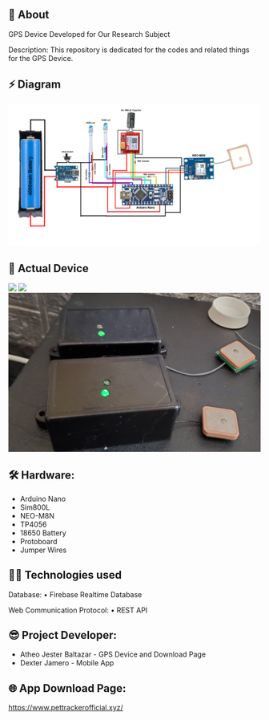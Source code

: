 ## 📓 About

GPS Device Developed for Our Research Subject

Description: This repository is dedicated for the codes and related things for the GPS Device. 

## ⚡ Diagram
<img src="https://github.com/AtheoJester23/GPS_Device/blob/main/Diagram7.png?raw=true"/>

## 🤖 Actual Device
<img width="500" src="https://github.com/AtheoJester23/GPS_Device/blob/main/actualDevice.png?raw=true"/>
<img src="https://github.com/AtheoJester23/GPS_Device/blob/main/actualDevice2.png?raw=true"/>
<img src="https://github.com/AtheoJester23/GPS_Device/blob/main/actualDevice3.png?raw=true"/>

## 🛠️ Hardware:
- Arduino Nano
- Sim800L
- NEO-M8N
- TP4056
- 18650 Battery
- Protoboard
- Jumper Wires

## 👨‍💻 Technologies used
Database:
• Firebase Realtime Database

Web Communication Protocol:
• REST API

## 😎 Project Developer:
- Atheo Jester Baltazar - GPS Device and Download Page
- Dexter Jamero - Mobile App

## 🌐 App Download Page:
https://www.pettrackerofficial.xyz/
